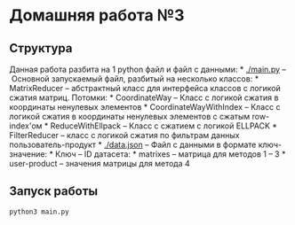 # Домашняя работа №3

## Структура
Данная работа разбита на 1 python файл и файл с данными:
    * [./main.py](./main.py) – Основной запускаемый файл, разбитый на несколько классов:
        * MatrixReducer – абстрактный класс для интерфейса классов с логикой сжатия матриц. Потомки:
            * CoordinateWay – Класс с логикой сжатия в координаты ненулевых элементов
            * CoordinateWayWithIndex – Класс с логикой сжатия в координаты ненулевых элементов с сжатым row-index'ом
            * ReduceWithEllpack – Класс с сжатием с логикой ELLPACK
        * FilterReducer – класс с логикой сжатия по фильтрам данных пользователь-продукт
    * [./data.json](./data.json) – Файл с данными в формате ключ-значение:
        * Ключ – ID датасета:
            * matrixes – матрица для методов 1 – 3
            * user-product – значения матрицы для метода 4

## Запуск работы
```shell
python3 main.py
```
